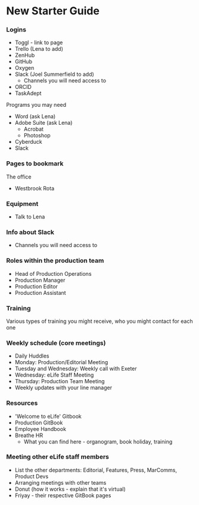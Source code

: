 # New Starter Guide

### Logins 

* Toggl - link to page 
* Trello \(Lena to add\)
* ZenHub 
* GitHub 
* Oxygen 
* Slack \(Joel Summerfield to add\) 
  * Channels you will need access to 
* ORCID
* TaskAdept 

Programs you may need 

* Word \(ask Lena\) 
* Adobe Suite \(ask Lena\)  
  * Acrobat 
  * Photoshop
* Cyberduck 
* Slack 

### Pages to bookmark

The office

* Westbrook Rota 

### Equipment 

* Talk to Lena 

### Info about Slack 

* Channels you will need access to 

### Roles within the production team 

* Head of Production Operations 
* Production Manager 
* Production Editor 
* Production Assistant 

### Training 

Various types of training you might receive, who you might contact for each one 

### Weekly schedule \(core meetings\) 

* Daily Huddles 
* Monday: Production/Editorial Meeting 
* Tuesday and Wednesday: Weekly call with Exeter 
* Wednesday: eLife Staff Meeting 
* Thursday: Production Team Meeting 
* Weekly updates with your line manager 

### Resources

* 'Welcome to eLife' Gitbook
* Production GitBook 
* Employee Handbook 
* Breathe HR 
  * What you can find here - organogram, book holiday, training 

### Meeting other eLife staff members 

* List the other departments: Editorial, Features, Press, MarComms, Product Devs
* Arranging meetings with other teams 
* Donut \(how it works - explain that it's virtual\) 
* Friyay - their respective GitBook pages 





### 

